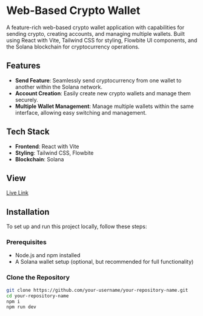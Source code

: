 # Web-Based Crypto Wallet

A feature-rich web-based crypto wallet application with capabilities for sending crypto, creating accounts, and managing multiple wallets. Built using React with Vite, Tailwind CSS for styling, Flowbite UI components, and the Solana blockchain for cryptocurrency operations.

## Features

- **Send Feature**: Seamlessly send cryptocurrency from one wallet to another within the Solana network.
- **Account Creation**: Easily create new crypto wallets and manage them securely.
- **Multiple Wallet Management**: Manage multiple wallets within the same interface, allowing easy switching and management.

## Tech Stack

- **Frontend**: React with Vite
- **Styling**: Tailwind CSS, Flowbite
- **Blockchain**: Solana

## View

[Live Link](https://crypto-wallet-smoky.vercel.app/)

## Installation

To set up and run this project locally, follow these steps:

### Prerequisites

- Node.js and npm installed
- A Solana wallet setup (optional, but recommended for full functionality)

### Clone the Repository

```bash
git clone https://github.com/your-username/your-repository-name.git
cd your-repository-name
npm i
npm run dev
